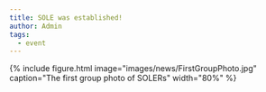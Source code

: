 ```yaml
---
title: SOLE was established!
author: Admin
tags:
  - event
---
```


{%
  include figure.html
  image="images/news/FirstGroupPhoto.jpg"
  caption="The first group photo of SOLERs"
  width="80%"
%}
